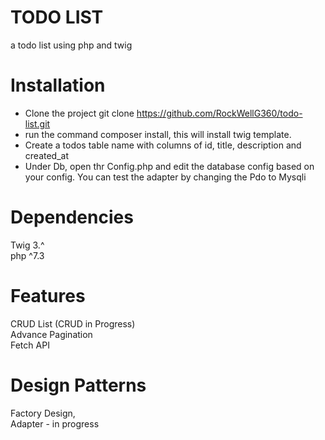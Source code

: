 # TODO LIST

a todo list using php and twig

# Installation

* Clone the project git clone https://github.com/RockWellG360/todo-list.git
* run the command composer install, this will install twig template.
* Create a todos table name with columns of id, title, description and created_at
* Under Db, open thr Config.php and edit the database config based on your config. You can test the adapter by changing the Pdo to Mysqli

# Dependencies

Twig 3.^  <br />
php ^7.3

# Features

CRUD List (CRUD in Progress)  <br />
Advance Pagination  <br />
Fetch API

# Design Patterns
Factory Design,  <br />
Adapter - in progress
